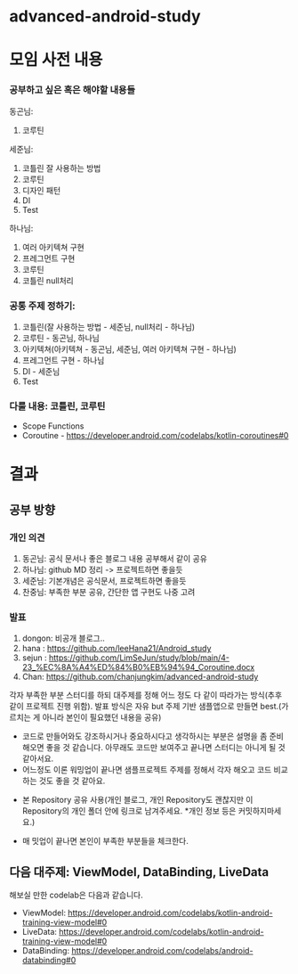 # advanced-android-study

# 모임 사전 내용
### 공부하고 싶은 혹은 해야할 내용들

동곤님:
1. 코루틴

세준님:
1. 코틀린 잘 사용하는 방법
2. 코루틴
2. 디자인 패턴
3. DI
4. Test

하나님:
1. 여러 아키텍쳐 구현
2. 프레그먼트 구현
3. 코루틴
4. 코틀린 null처리

### 공통 주제 정하기:
1. 코틀린(잘 사용하는 방법 - 세준님, null처리 - 하나님)
2. 코루틴 - 동곤님, 하나님
3. 아키텍쳐(아키텍쳐 - 동곤님, 세준님, 여러 아키텍쳐 구현 - 하나님)
4. 프레그먼트 구현 - 하나님
5. DI - 세준님
6. Test

### 다룰 내용: 코틀린, 코루틴

- Scope Functions
- Coroutine - https://developer.android.com/codelabs/kotlin-coroutines#0

# 결과

## 공부 방향

### 개인 의견
1. 동곤님: 공식 문서나 좋은 블로그 내용 공부해서 같이 공유
2. 하나님: github MD 정리 -> 프로젝트하면 좋을듯
3. 세준님: 기본개념은 공식문서, 프로젝트하면 좋을듯
4. 찬중님: 부족한 부분 공유, 간단한 앱 구현도 나중 고려

### 발표
1. dongon: 비공개 블로그..
2. hana : https://github.com/leeHana21/Android_study
3. sejun : https://github.com/LimSeJun/study/blob/main/4-23_%EC%8A%A4%ED%84%B0%EB%94%94_Coroutine.docx
4. Chan: https://github.com/chanjungkim/advanced-android-study

각자 부족한 부분 스터디를 하되 대주제를 정해 어느 정도 다 같이 따라가는 방식(추후 같이 프로젝트 진행 위함). 발표 방식은 자유 but 주제 기반 샘플앱으로 만들면 best.(가르치는 게 아니라 본인이 필요했던 내용을 공유)
* 코드로 만들어와도 강조하시거나 중요하시다고 생각하시는 부분은 설명을 좀 준비해오면 좋을 것 같습니다. 아무래도 코드만 보여주고 끝나면 스터디는 아니게 될 것 같아서요.
* 어느정도 이론 워밍업이 끝나면 샘플프로젝트 주제를 정해서 각자 해오고 코드 비교 하는 것도 좋을 것 같아요.

- 본 Repository 공유 사용(개인 블로그, 개인 Repository도 괜찮지만 이 Repository의 개인 폴더 안에 링크로 남겨주세요. *개인 정보 등은 커밋하지마세요.)

- 매 밋업이 끝나면 본인이 부족한 부분들을 체크한다.

## 다음 대주제: ViewModel, DataBinding, LiveData
해보실 만한 codelab은 다음과 같습니다.
- ViewModel: https://developer.android.com/codelabs/kotlin-android-training-view-model#0
- LiveData: https://developer.android.com/codelabs/kotlin-android-training-view-model#0
- DataBinding: https://developer.android.com/codelabs/android-databinding#0
